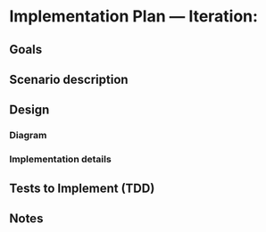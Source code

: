 # Implementation Plan — Iteration: 

## Goals


## Scenario description


## Design

### Diagram


### Implementation details


## Tests to Implement (TDD)

## Notes